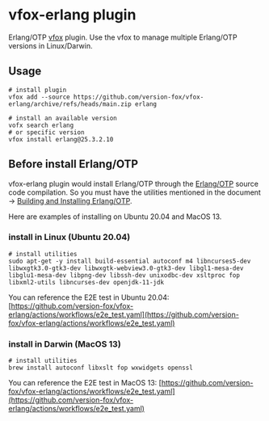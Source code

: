 # vfox-erlang plugin

Erlang/OTP [vfox](https://github.com/version-fox) plugin. Use the vfox to manage multiple Erlang/OTP versions in Linux/Darwin.

## Usage

```shell
# install plugin
vfox add --source https://github.com/version-fox/vfox-erlang/archive/refs/heads/main.zip erlang

# install an available version
vofx search erlang
# or specific version 
vfox install erlang@25.3.2.10
```

## Before install Erlang/OTP

vfox-erlang plugin would install Erlang/OTP through the [Erlang/OTP](https://www.erlang.org/doc/installation_guide/install#how-to-build-and-install-erlang-otp) source code compilation. So you must have the utilities mentioned in the document -> [Building and Installing Erlang/OTP](https://www.erlang.org/doc/installation_guide/install#how-to-build-and-install-erlang-otp). 

Here are examples of installing on Ubuntu 20.04 and MacOS 13.

### install in Linux (Ubuntu 20.04)

```shell
# install utilities
sudo apt-get -y install build-essential autoconf m4 libncurses5-dev libwxgtk3.0-gtk3-dev libwxgtk-webview3.0-gtk3-dev libgl1-mesa-dev libglu1-mesa-dev libpng-dev libssh-dev unixodbc-dev xsltproc fop libxml2-utils libncurses-dev openjdk-11-jdk
```

You can reference the E2E test in Ubuntu 20.04: [https://github.com/version-fox/vfox-erlang/actions/workflows/e2e_test.yaml](https://github.com/version-fox/vfox-erlang/actions/workflows/e2e_test.yaml)

### install in Darwin (MacOS 13)

```shell
# install utilities
brew install autoconf libxslt fop wxwidgets openssl
```

You can reference the E2E test in MacOS 13: [https://github.com/version-fox/vfox-erlang/actions/workflows/e2e_test.yaml](https://github.com/version-fox/vfox-erlang/actions/workflows/e2e_test.yaml)